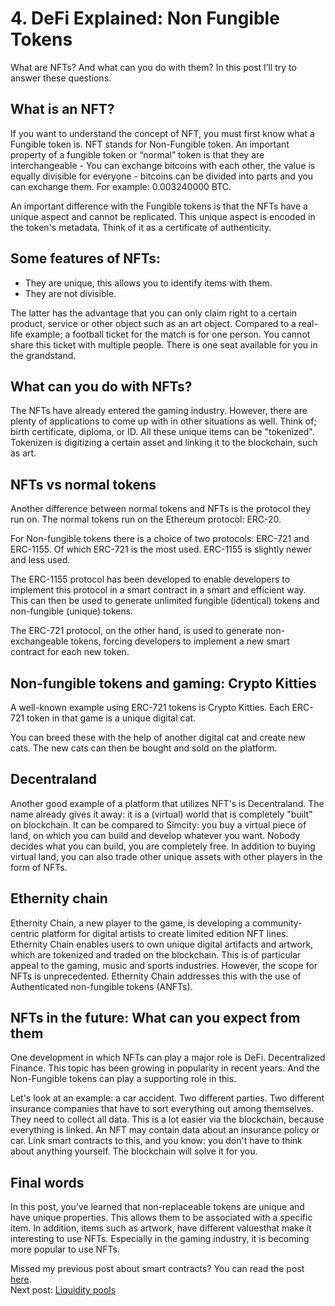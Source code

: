 # 4. DeFi Explained: Non Fungible Tokens

What are NFTs? And what can you do with them? In this post I’ll try to answer these questions.

## What is an NFT?

If you want to understand the concept of NFT, you must first know what a Fungible token is. NFT stands for Non-Fungible token. An important property of a fungible token or “normal” token is that they are interchangeable - You can exchange bitcoins with each other, the value is equally divisible for everyone - bitcoins can be divided into parts and you can exchange them. For example: 0.003240000 BTC.

An important difference with the Fungible tokens is that the NFTs have a unique aspect and cannot be replicated. This unique aspect is encoded in the token's metadata. Think of it as a certificate of authenticity.

## Some features of NFTs:

- They are unique, this allows you to identify items with them.
- They are not divisible.

The latter has the advantage that you can only claim right to a certain product, service or other object such as an art object. Compared to a real-life example; a football ticket for the match is for one person. You cannot share this ticket with multiple people. There is one seat available for you in the grandstand.

## What can you do with NFTs?

The NFTs have already entered the gaming industry. However, there are plenty of applications to come up with in other situations as well. Think of; birth certificate, diploma, or ID. All these unique items can be "tokenized". Tokenizen is digitizing a certain asset and linking it to the blockchain, such as art.

## NFTs vs normal tokens

Another difference between normal tokens and NFTs is the protocol they run on. The normal tokens run on the Ethereum protocol: ERC-20.

For Non-fungible tokens there is a choice of two protocols: ERC-721 and ERC-1155. Of which ERC-721 is the most used. ERC-1155 is slightly newer and less used.

The ERC-1155 protocol has been developed to enable developers to implement this protocol in a smart contract in a smart and efficient way. This can then be used to generate unlimited fungible (identical) tokens and non-fungible (unique) tokens.

The ERC-721 protocol, on the other hand, is used to generate non-exchangeable tokens, forcing developers to implement a new smart contract for each new token.

## Non-fungible tokens and gaming: Crypto Kitties

A well-known example using ERC-721 tokens is Crypto Kitties. Each ERC-721 token in that game is a unique digital cat.

You can breed these with the help of another digital cat and create new cats. The new cats can then be bought and sold on the platform.

## Decentraland

Another good example of a platform that utilizes NFT's is Decentraland. The name already gives it away: it is a (virtual) world that is completely "built" on blockchain. It can be compared to Simcity: you buy a virtual piece of land, on which you can build and develop whatever you want. Nobody decides what you can build, you are completely free. In addition to buying virtual land, you can also trade other unique assets with other players in the form of NFTs.

## Ethernity chain

Ethernity Chain, a new player to the game, is developing a community-centric platform for digital artists to create limited edition NFT lines. Ethernity Chain enables users to own unique digital artifacts and artwork, which are tokenized and traded on the blockchain. This is of particular appeal to the gaming, music and sports industries. However, the scope for NFTs is unprecedented. Ethernity Chain addresses this with the use of Authenticated non-fungible tokens (ANFTs).

## NFTs in the future: What can you expect from them

One development in which NFTs can play a major role is DeFi. Decentralized Finance. This topic has been growing in popularity in recent years. And the Non-Fungible tokens can play a supporting role in this.

Let's look at an example: a car accident. Two different parties. Two different insurance companies that have to sort everything out among themselves. They need to collect all data. This is a lot easier via the blockchain, because everything is linked. An NFT may contain data about an insurance policy or car. Link smart contracts to this, and you know: you don't have to think about anything yourself. The blockchain will solve it for you.

## Final words

In this post, you’ve learned that non-replaceable tokens are unique and have unique properties. This allows them to be associated with a specific item. In addition, items such as artwork, have different values ​​that make it interesting to use NFTs. Especially in the gaming industry, it is becoming more popular to use NFTs.

Missed my previous post about smart contracts? You can read the post [here](https://www.reddit.com/r/CryptoCurrency/comments/me9p7h/defi_explained_smart_contracts/).  
Next post: [Liquidity pools](https://www.reddit.com/r/CryptoCurrency/comments/mfk2oi/defi_explained_liquidity_pools/)
